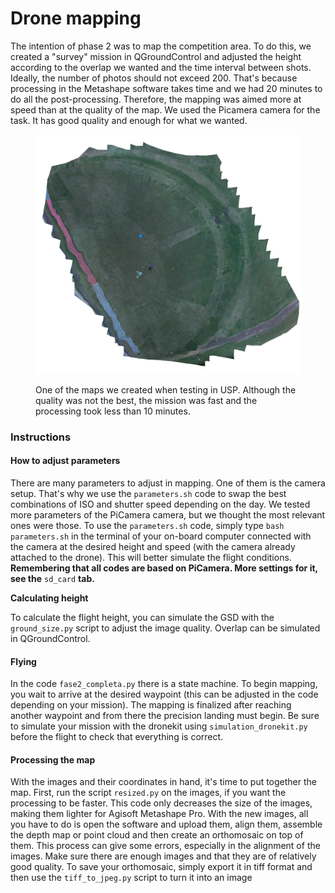 # Drone mapping

The intention of phase 2 was to map the competition area. To do this, we created a "survey" mission in QGroundControl and adjusted the height according to the overlap we wanted and the time interval between shots. Ideally, the number of photos should not exceed 200. That's because processing in the Metashape software takes time and we had 20 minutes to do all the post-processing. Therefore, the mapping was aimed more at speed than at the quality of the map. We used the Picamera camera for the task. It has good quality and enough for what we wanted.



<figure><img src="mapa_odonto_resized.jpg" alt=""><figcaption><p>One of the maps we created when testing in USP. Although the quality was not the best, the mission was fast and the processing took less than 10 minutes.</p></figcaption></figure>



### Instructions

#### How to adjust parameters

There are many parameters to adjust in mapping. One of them is the camera setup. That's why we use the `parameters.sh` code to swap the best combinations of ISO and shutter speed depending on the day. We tested more parameters of the PiCamera camera, but we thought the most relevant ones were those. To use the `parameters.sh` code, simply type `bash parameters.sh` in the terminal of your on-board computer connected with the camera at the desired height and speed (with the camera already attached to the drone). This will better simulate the flight conditions.  **Remembering that all codes are based on PiCamera. More settings for it, see the** `sd_card` **tab.**

**Calculating height**

To calculate the flight height, you can simulate the GSD with the `ground_size.py` script to adjust the image quality. Overlap can be simulated in QGroundControl.

#### Flying

In the code `fase2_completa.py` there is a state machine. To begin mapping, you wait to arrive at the desired waypoint (this can be adjusted in the code depending on your mission). The mapping is finalized after reaching another waypoint and from there the precision landing must begin. Be sure to simulate your mission with the dronekit using `simulation_dronekit.py` before the flight to check that everything is correct.

#### Processing the map

With the images and their coordinates in hand, it's time to put together the map. First, run the script `resized.py` on the images, if you want the processing to be faster. This code only decreases the size of the images, making them lighter for Agisoft Metashape Pro. With the new images, all you have to do is open the software and upload them, align them, assemble the depth map or point cloud and then create an orthomosaic on top of them. This process can give some errors, especially in the alignment of the images. Make sure there are enough images and that they are of relatively good quality. To save your orthomosaic, simply export it in tiff format and then use the `tiff_to_jpeg.py` script to turn it into an image

